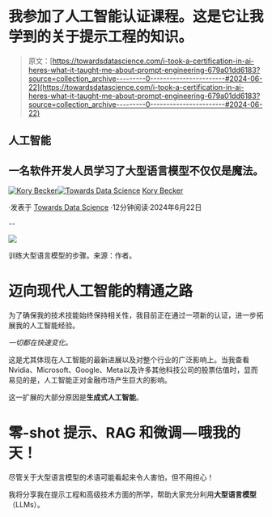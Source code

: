 # 我参加了人工智能认证课程。这是它让我学到的关于提示工程的知识。

> 原文：[https://towardsdatascience.com/i-took-a-certification-in-ai-heres-what-it-taught-me-about-prompt-engineering-679a01dd6183?source=collection_archive---------0-----------------------#2024-06-22](https://towardsdatascience.com/i-took-a-certification-in-ai-heres-what-it-taught-me-about-prompt-engineering-679a01dd6183?source=collection_archive---------0-----------------------#2024-06-22)

## 人工智能

## 一名软件开发人员学习了大型语言模型不仅仅是魔法。

[](https://medium.com/@KoryBecker?source=post_page---byline--679a01dd6183--------------------------------)[![Kory Becker](../Images/53a2493fe53f215d3e715d456b36c553.png)](https://medium.com/@KoryBecker?source=post_page---byline--679a01dd6183--------------------------------)[](https://towardsdatascience.com/?source=post_page---byline--679a01dd6183--------------------------------)[![Towards Data Science](../Images/a6ff2676ffcc0c7aad8aaf1d79379785.png)](https://towardsdatascience.com/?source=post_page---byline--679a01dd6183--------------------------------) [Kory Becker](https://medium.com/@KoryBecker?source=post_page---byline--679a01dd6183--------------------------------)

·发表于 [Towards Data Science](https://towardsdatascience.com/?source=post_page---byline--679a01dd6183--------------------------------) ·12分钟阅读·2024年6月22日

--

![](../Images/c1dacfdb23a8016863b899945dce6a1f.png)

训练大型语言模型的步骤。来源：作者。

# 迈向现代人工智能的精通之路

为了确保我的技术技能始终保持相关性，我目前正在通过一项新的认证，进一步拓展我的人工智能经验。

*一切都在快速变化。*

这是尤其体现在人工智能的最新进展以及对整个行业的广泛影响上。当我查看Nvidia、Microsoft、Google、Meta以及许多其他科技公司的股票估值时，显而易见的是，人工智能正对金融市场产生巨大的影响。

这一扩展的大部分原因是**生成式人工智能**。

# 零-shot 提示、RAG 和微调 — 哦我的天！

尽管关于大型语言模型的术语可能看起来令人害怕，但不用担心！

我将分享我在提示工程和高级技术方面的所学，帮助大家充分利用**大型语言模型**（LLMs）。
